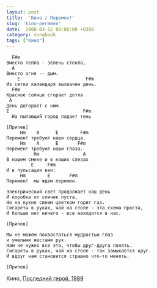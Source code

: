 ```yaml
---
layout: post
title:  'Кино / Перемен!'
slug: 'kino-peremen'
date:  2008-03-12 08:08:00 +0300
category: songbook
tags: ["Кино"]
---
```


	  F#m
	Вместо тепла - зелень стекла,
	  A
	Вместо огня -- дым.
	    E                        F#m
	Из сетки календаря выхвачен день.
	  F#m
	Красное солнце сгорает дотла
	 A
	День догорает с ним 
	E                           F#m
	  На пылающий город падает тень
	
	[Припев]
	     Hm    A      E        F#m
	Перемен! требуют наши сердца.
	     Hm    A      E       F#m
	Перемен! требуют наши глаза.
	          Hm                A
	В нашем смехе и в наших слезах 
	         E     F#m
	И в пульсации вен:
	     Hm        E       F#m
	Перемен!  мы ждем перемен.
	
	Электрический свет продолжает наш день
	И коробка от спичек пуста,
	Но на кухне синим цветком горит газ.
	Сигареты в руках, чай на столе - эта схема проста,
	И больше нет ничего - все находится в нас.
	
	[Припев]
	
	Мы не можем похвастаться мудростью глаз
	и умелыми жестами рук.
	Нам не нужно все это, чтобы друг-друга понять.
	Сигареты в руках, чай на столе - так замыкается круг.
	И вдруг нам становится страшно что-то менять.
	
	[Припев]

Кино, [Последний герой, 1989](http://ru.wikipedia.org/wiki/%D0%9F%D0%BE%D1%81%D0%BB%D0%B5%D0%B4%D0%BD%D0%B8%D0%B9_%D0%B3%D0%B5%D1%80%D0%BE%D0%B9_%28%D0%B0%D0%BB%D1%8C%D0%B1%D0%BE%D0%BC%29)

